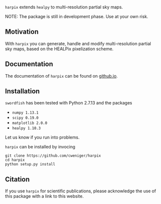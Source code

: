 `harpix` extends `healpy` to multi-resolution partial sky maps.

NOTE: The package is still in development phase.  Use at your own risk.


Motivation
----------

With `harpix` you can generate, handle and modify multi-resolution partial sky
maps, based on the HEALPix pixelization scheme.


Documentation
-------------

The documentation of `harpix` can be found on
[github.io](https://cweniger.github.io/harpix).


Installation
------------

`swordfish` has been tested with Python 2.7.13 and the packages

- `numpy 1.13.1`
- `scipy 0.19.0`
- `matplotlib 2.0.0`
- `healpy 1.10.3`

Let us know if you run into problems.

`harpix` can be installed by invocing

    git clone https://github.com/cweniger/harpix
    cd harpix
    python setup.py install


Citation
--------

If you use `harpix` for scientific publications, please acknowledge the use of
this package with a link to this website.

